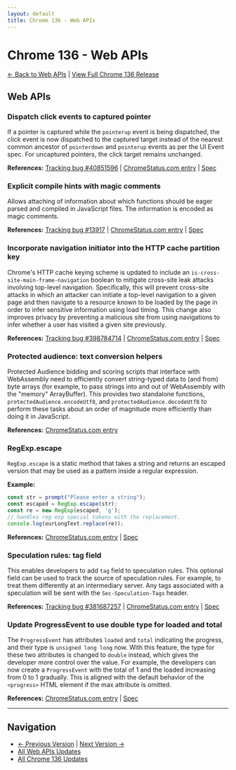 ```yaml
---
layout: default
title: Chrome 136 - Web APIs
---
```


# Chrome 136 - Web APIs

[← Back to Web APIs](./) | [View Full Chrome 136 Release](/versions/chrome-136/)

## Web APIs

### Dispatch click events to captured pointer

If a pointer is captured while the `pointerup` event is being dispatched, the click event is now dispatched to the captured target instead of the nearest common ancestor of `pointerdown` and `pointerup` events as per the UI Event spec. For uncaptured pointers, the click target remains unchanged.

**References:** [Tracking bug #40851596](https://bugs.chromium.org/p/chromium/issues/detail?id=40851596) | [ChromeStatus.com entry](https://chromestatus.com/feature/5045063816396800) | [Spec](https://w3c.github.io/uievents/#event-type-click)

### Explicit compile hints with magic comments

Allows attaching of information about which functions should be eager parsed and compiled in JavaScript files. The information is encoded as magic comments.

**References:** [Tracking bug #13917](https://bugs.chromium.org/p/chromium/issues/detail?id=13917) | [ChromeStatus.com entry](https://chromestatus.com/feature/5047772830048256) | [Spec](https://github.com/v8/v8/wiki/Design-Elements#compile-hints)

### Incorporate navigation initiator into the HTTP cache partition key

Chrome's HTTP cache keying scheme is updated to include an `is-cross-site-main-frame-navigation` boolean to mitigate cross-site leak attacks involving top-level navigation. Specifically, this will prevent cross-site attacks in which an attacker can initiate a top-level navigation to a given page and then navigate to a resource known to be loaded by the page in order to infer sensitive information using load timing. This change also improves privacy by preventing a malicious site from using navigations to infer whether a user has visited a given site previously.

**References:** [Tracking bug #398784714](https://bugs.chromium.org/p/chromium/issues/detail?id=398784714) | [ChromeStatus.com entry](https://chromestatus.com/feature/5108419906535424) | [Spec](https://httpwg.org/specs/rfc9110.html#caching)

### Protected audience: text conversion helpers

Protected Audience bidding and scoring scripts that interface with WebAssembly need to efficiently convert string-typed data to (and from) byte arrays (for example, to pass strings into and out of WebAssembly with the "memory" ArrayBuffer). This provides two standalone functions, `protectedAudience.encodeUtf8`, and `protectedAudience.decodeUtf8` to perform these tasks about an order of magnitude more efficiently than doing it in JavaScript.

**References:** [ChromeStatus.com entry](https://chromestatus.com/feature/5099738574602240)

### RegExp.escape

`RegExp.escape` is a static method that takes a string and returns an escaped version that may be used as a pattern inside a regular expression.

**Example:**

```javascript
const str = prompt("Please enter a string");
const escaped = RegExp.escape(str);
const re = new RegExp(escaped, 'g');
// handles reg exp special tokens with the replacement.
console.log(ourLongText.replace(re));
```

**References:** [ChromeStatus.com entry](https://chromestatus.com/feature/5074350768316416) | [Spec](https://tc39.es/proposal-regex-escaping/)

### Speculation rules: tag field

This enables developers to add `tag` field to speculation rules. This optional field can be used to track the source of speculation rules. For example, to treat them differently at an intermediary server. Any tags associated with a speculation will be sent with the `Sec-Speculation-Tags` header.

**References:** [Tracking bug #381687257](https://bugs.chromium.org/p/chromium/issues/detail?id=381687257) | [ChromeStatus.com entry](https://chromestatus.com/feature/5100969695576064) | [Spec](https://wicg.github.io/nav-speculation/speculation-rules.html#speculation-rule-tag)

### Update ProgressEvent to use double type for loaded and total

The `ProgressEvent` has attributes `loaded` and `total` indicating the progress, and their type is `unsigned long long` now. With this feature, the type for these two attributes is changed to `double` instead, which gives the developer more control over the value. For example, the developers can now create a `ProgressEvent` with the total of 1 and the loaded increasing from 0 to 1 gradually. This is aligned with the default behavior of the `<progress>` HTML element if the max attribute is omitted.

**References:** [ChromeStatus.com entry](https://chromestatus.com/feature/5084700244254720) | [Spec](https://xhr.spec.whatwg.org/#interface-progressevent)


---

## Navigation
- [← Previous Version](./chrome-135) | [Next Version →](./chrome-137)
- [All Web APIs Updates](./)
- [All Chrome 136 Updates](/versions/chrome-136/)
